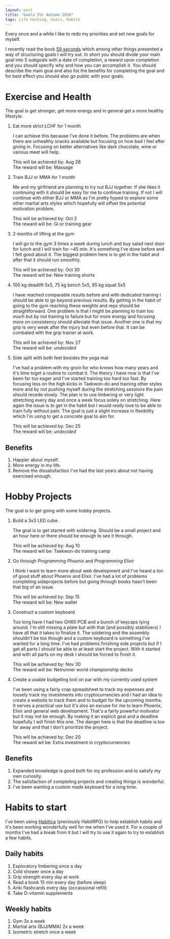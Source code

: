 ```yaml
---
layout: post
title: "Goals for Autumn 2016"
tags: Life Hacking, Goals, Habits
---
```


Every once and a while I like to redo my priorities and set new goals for myself.

I recently read the book [59 seconds][] which among other things presented a way of structuring goals I will try out. In short you should divide your main goal into 5 subgoals with a date of completion, a reward upon completion and you should specify why and how you can accomplish it. You should describe the main goal and also list the benefits for completing the goal and for best effect you should also go public with your goals.

[59 seconds]: https://richardwiseman.wordpress.com/books/59-seconds-think-a-little-change-a-lot/ "59 seconds"

Exercise and Health
===================

The goal is get stronger, get more energy and in general get a more healthy lifestyle.

1. Eat more strict LCHF for 1 month

    I can achieve this because I've done it before. The problems are when there are unhealthy snacks available but focusing on how bad I feel after giving in. Focusing on better alternatives like dark chocolate, wine or various meet will help.

    This will be achieved by: Aug 28  
    The reward will be: Massage

1. Train BJJ or MMA for 1 month

    Me and my girlfriend are planning to try out BJJ together. If she likes it continuing with it should be easy for me to continue training. If not I will continue with either BJJ or MMA as I'm pretty hyped to explore some other martial arts styles which hopefully will offset the potential motivation problem.

    This will be achieved by: Oct 2  
    The reward will be: Gi or training gear

1. 2 months of lifting at the gym

    I will go to the gym 3 times a week during lunch and buy salad next door for lunch and I will train for ~45 min. It's something I've done before and I felt good about it. The biggest problem here is to get in the habit and after that it should run smoothly.

    This will be achieved by: Oct 30  
    The reward will be: New training shorts

1. 100 kg deadlift 5x5, 75 kg bench 5x5, 85 kg squat 5x5

    I have reached comparable results before and with dedicated training I should be able to go beyond previous results. By getting in the habit of going to the gym reaching these weights and reps should be straightforward. One problem is that I might be planning to train too much but by not training to failure but for more energy and focusing more on consistency should alleviate that issue. Another one is that my grip is very weak after the injury but even before that. It can be combated with the grip trainer at work.

    This will be achieved by: Nov 27  
    The reward will be: *undecided*

1. Side split with both feet besides the yoga mat

    I've had a problem with my groin for who knows how many years and it's time toget a routine to combat it. The theory I have now is that I've been far too eager and I've started training too hard too fast. By focusing less on the high kicks in Taekwon-do and training other styles more and by not pushing myself during the stretching sessions the pain should recede slowly. The plan is to use limbering or very light stretching every day and once a week focus solely on stretching. Here again the issue is to get in the habit but I would *really* love to be able to train fully without pain. The goal is just a slight increase in flexibility which I'm using to get a concrete goal to aim for.

    This will be achieved by: Dec 25  
    The reward will be: *undecided*

Benefits
--------

1. Happier about myself.
1. More energy in my life.
1. Remove the dissatisfaction I've had the last years about not having exercised enough.


Hobby Projects
==============

The goal is to get going with some hobby projects.

1. Build a 3x3 LED cube.

    The goal is to get started with soldering. Should be a small project and an hour here or there should be enough to see it through.

    This will be achieved by: Aug 10  
    The reward will be: Taekwon-do training camp

1. Go through *Programming Phoenix* and *Programming Elixir*

    I think I want to learn more about web development and I've heard a ton of good stuff about Phoenix and Elixir. I've had a lot of problems completing sideprojects before but going through books hasn't been that big of an issue.

    This will be achieved by: Sep 15  
    The reward will be: New wallet

1. Construct a custom keyboard

    Too long have I had two GH60 PCB and a bunch of keycaps lying around. I'm still missing a plate but with that (and possibly stabilizers) I have all that it takes to finalize it. The soldering and the assembly shouldn't be too though and a custom keyboard is something I've wanted for a long time. I've had problems finishing side projects but if I get all parts I should be able to at least start the project. With it started and with all parts on my desk I should be forced to finish it.

    This will be achieved by: Nov 30  
    The reward will be: Netrunner world championship decks

1. Create a usable budgeting tool on par with my currently used system

    I've been using a fairly crap spreadsheet to track my expenses and loosely track my investments into cryptocurrencies and I had an idea to create a website to track them and to budget for the upcoming months. It serves a practical use but it's also an excuse for me to learn Phoenix, Elixir and general web development. That's a fairly powerful motivator but it may not be enough. By making it an explicit goal and a deadline hopefully I will finish this one. The danger here is that the deadline is too far away and that I don't prioritize the project.

    This will be achieved by:  Dec 20  
    The reward wil be: Extra investment in cryptocurrencies

Benefits
--------

1. Expanded knowledge is good both for my profession and to satisfy my own curiosity.
1. The satisfaction of completing projects and creating things is wonderful.
1. I've been wanting a custom made keyboard for a long time.


Habits to start
===============

I've been using [Habitica][] (previously HabitRPG) to help establish habits and it's been working wonderfully well for me when I've used it. For a couple of months I've had a break from it but I will try to use it again to try to establish a few habits.

[Habitica]: https://habitica.com/ "Habitica"

## Daily habits

1. Exploratory limbering once a day
1. Cold shower once a day
1. Grip strength every day at work
1. Read a book 15 min every day (before sleep)
1. Anki flashcards every day (occassional refill)
1. Take D-vitamin supplements

## Weekly habits

1. Gym 3x a week
1. Martial arts (BJJ/MMA) 2x a week
1. Isometric stretch once a week

